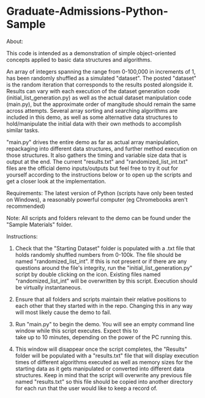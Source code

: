 # Graduate-Admissions-Python-Sample

About: 

This code is intended as a demonstration of simple object-oriented concepts applied to basic data structures and algorithms.

An array of integers spanning the range from 0-100,000 in increments of 1, has been randomly shuffled as a simulated "dataset".
The posted "dataset" is the random iteration that corresponds to the results posted alongside it. Results can vary with each
execution of the dataset generation code (initial_list_generation.py) as well as the actual dataset manipulation code (main.py),
but the approximate order of mangitude should remain the same across attempts. Several array sorting and searching algorithms are
included in this demo, as well as some alternative data structures to hold/manipulate the initial data with their own methods to
accomplish similar tasks.

"main.py" drives the entire demo as far as actual array manipulation, repackaging into different data structures, and further
method execution on those structures. It also gathers the timing and variable size data that is output at the end. The current
"results.txt" and "randomized_list_int.txt" files are the official demo inputs/outputs but feel free to try it out for yourself
according to the instructions below or to open up the scripts and get a closer look at the implementation.


Requirements: The latest version of Python (scripts have only been tested on Windows), a reasonably powerful computer (eg Chromebooks aren't recommended)

Note: All scripts and folders relevant to the demo can be found under the "Sample Materials" folder.

Instructions:

1)	Check that the "Starting Dataset" folder is populated with a .txt file that holds randomly shuffled numbers from 0-100k.
	  The file should be named "randomized_list_int". If this is not present or if there are any questions around the file's 
	  integrity, run the "initial_list_generation.py" script by double clicking on the icon. Existing files named
	  "randomized_list_int" will be overwritten by this script. Execution should be virtually instantaneous.

2)	Ensure that all folders and scripts maintain their relative positions to each other that they started with in the repo. 
	  Changing this in any way will most likely cause the demo to fail.

3)	Run "main.py" to begin the demo. You will see an empty command line window while this script executes. Expect this to 	
	  take up to 10 minutes, depending on the power of the PC running this.

4) 	This window will disappear once the script completes, the "Results" folder will be populated with a "results.txt" file
	  that will display execution times of different algorithms executed as well as memory sizes for the starting data as it
	  gets manipulated or converted into different data structures. Keep in mind that the script will overwrite any previous
	  file named "results.txt" so this file should be copied into another directory for each run that the user would like to 
	  keep a record of.
